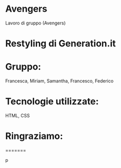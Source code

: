 # Avengers
Lavoro di gruppo (Avengers)

# Restyling di Generation.it

# Gruppo: 
Francesca, Miriam, Samantha, Francesco, Federico

# Tecnologie utilizzate: 
HTML, CSS

# Ringraziamo: 

=======

p